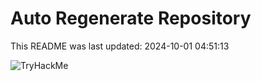 # Auto Regenerate Repository

This README was last updated: 2024-10-01 04:51:13

 ![TryHackMe](https://tryhackme.com/badge/533634)